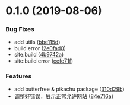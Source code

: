 # 0.1.0 (2019-08-06)


### Bug Fixes

* add utils ([bbe115d](https://github.com/1ziton/pokemon/commit/bbe115d))
* build error ([2e0fad0](https://github.com/1ziton/pokemon/commit/2e0fad0))
* site:build ([4b9742a](https://github.com/1ziton/pokemon/commit/4b9742a))
* site:build error ([cefe71f](https://github.com/1ziton/pokemon/commit/cefe71f))


### Features

* add butterfree & pikachu package ([310d29b](https://github.com/1ziton/pokemon/commit/310d29b))
* 调整好错误，展示正常允许网站 ([84e716a](https://github.com/1ziton/pokemon/commit/84e716a))



